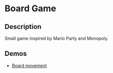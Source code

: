 # Board Game
## Description
Small game inspired by Mario Party and Monopoly.

## Demos
- [Board movement](https://youtu.be/868YZSWa4q0)
